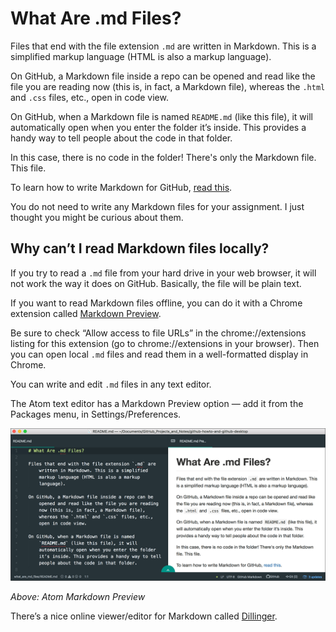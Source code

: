 # What Are .md Files?

Files that end with the file extension `.md` are written in Markdown. This is a simplified markup language (HTML is also a markup language).

On GitHub, a Markdown file inside a repo can be opened and read like the file you are reading now (this is, in fact, a Markdown file), whereas the `.html` and `.css` files, etc., open in code view.

On GitHub, when a Markdown file is named `README.md` (like this file), it will automatically open when you enter the folder it’s inside. This provides a handy way to tell people about the code in that folder.

In this case, there is no code in the folder! There's only the Markdown file. This file.

To learn how to write Markdown for GitHub, [read this](https://guides.github.com/features/mastering-markdown/).

You do not need to write any Markdown files for your assignment. I just thought you might be curious about them.

## Why can’t I read Markdown files locally?

If you try to read a `.md` file from your hard drive in your web browser, it will not work the way it does on GitHub. Basically, the file will be plain text.

If you want to read Markdown files offline, you can do it with a Chrome extension called [Markdown Preview](https://chrome.google.com/webstore/detail/markdown-preview/jmchmkecamhbiokiopfpnfgbidieafmd).

Be sure to check “Allow access to file URLs” in the chrome://extensions listing for this extension (go to chrome://extensions in your browser). Then you can open local `.md` files and read them in a well-formatted display in Chrome.

You can write and edit `.md` files in any text editor.

The Atom text editor has a Markdown Preview option &mdash; add it from the Packages menu, in Settings/Preferences.

<img src="../images/markdown.png" alt="Screenshot of Atom editor">

*Above: Atom Markdown Preview*

There’s a nice online viewer/editor for Markdown called [Dillinger](http://dillinger.io/).
